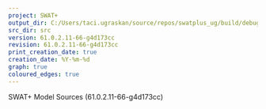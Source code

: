 ```yaml
---
project: SWAT+
output_dir: C:/Users/taci.ugraskan/source/repos/swatplus_ug/build/debug/doc
src_dir: src
version: 61.0.2.11-66-g4d173cc 
revision: 61.0.2.11-66-g4d173cc 
print_creation_date: true
creation_date: %Y-%m-%d
graph: true
coloured_edges: true
---
```


SWAT+ Model Sources (61.0.2.11-66-g4d173cc) 
